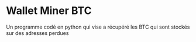 # Wallet Miner BTC
 Un programme codé en python qui vise a récupéré les BTC qui sont stockés sur des adresses perdues
